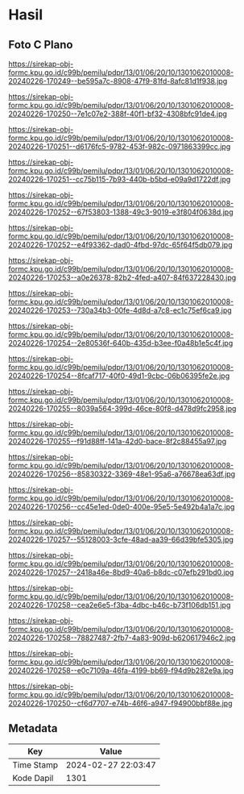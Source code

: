 # Hasil

## Foto C Plano

https://sirekap-obj-formc.kpu.go.id/c99b/pemilu/pdpr/13/01/06/20/10/1301062010008-20240226-170249--be595a7c-8908-47f9-81fd-8afc81d1f938.jpg

https://sirekap-obj-formc.kpu.go.id/c99b/pemilu/pdpr/13/01/06/20/10/1301062010008-20240226-170250--7e1c07e2-388f-40f1-bf32-4308bfc91de4.jpg

https://sirekap-obj-formc.kpu.go.id/c99b/pemilu/pdpr/13/01/06/20/10/1301062010008-20240226-170251--d6176fc5-9782-453f-982c-0971863399cc.jpg

https://sirekap-obj-formc.kpu.go.id/c99b/pemilu/pdpr/13/01/06/20/10/1301062010008-20240226-170251--cc75b115-7b93-440b-b5bd-e09a9d1722df.jpg

https://sirekap-obj-formc.kpu.go.id/c99b/pemilu/pdpr/13/01/06/20/10/1301062010008-20240226-170252--67f53803-1388-49c3-9019-e3f804f0638d.jpg

https://sirekap-obj-formc.kpu.go.id/c99b/pemilu/pdpr/13/01/06/20/10/1301062010008-20240226-170252--e4f93362-dad0-4fbd-97dc-65f64f5db079.jpg

https://sirekap-obj-formc.kpu.go.id/c99b/pemilu/pdpr/13/01/06/20/10/1301062010008-20240226-170253--a0e26378-82b2-4fed-a407-84f637228430.jpg

https://sirekap-obj-formc.kpu.go.id/c99b/pemilu/pdpr/13/01/06/20/10/1301062010008-20240226-170253--730a34b3-00fe-4d8d-a7c8-ec1c75ef6ca9.jpg

https://sirekap-obj-formc.kpu.go.id/c99b/pemilu/pdpr/13/01/06/20/10/1301062010008-20240226-170254--2e80536f-640b-435d-b3ee-f0a48b1e5c4f.jpg

https://sirekap-obj-formc.kpu.go.id/c99b/pemilu/pdpr/13/01/06/20/10/1301062010008-20240226-170254--8fcaf717-40f0-49d1-9cbc-06b06395fe2e.jpg

https://sirekap-obj-formc.kpu.go.id/c99b/pemilu/pdpr/13/01/06/20/10/1301062010008-20240226-170255--8039a564-399d-46ce-80f8-d478d9fc2958.jpg

https://sirekap-obj-formc.kpu.go.id/c99b/pemilu/pdpr/13/01/06/20/10/1301062010008-20240226-170255--f91d88ff-141a-42d0-bace-8f2c88455a97.jpg

https://sirekap-obj-formc.kpu.go.id/c99b/pemilu/pdpr/13/01/06/20/10/1301062010008-20240226-170256--85830322-3369-48e1-95a6-a76678ea63df.jpg

https://sirekap-obj-formc.kpu.go.id/c99b/pemilu/pdpr/13/01/06/20/10/1301062010008-20240226-170256--cc45e1ed-0de0-400e-95e5-5e492b4a1a7c.jpg

https://sirekap-obj-formc.kpu.go.id/c99b/pemilu/pdpr/13/01/06/20/10/1301062010008-20240226-170257--55128003-3cfe-48ad-aa39-66d39bfe5305.jpg

https://sirekap-obj-formc.kpu.go.id/c99b/pemilu/pdpr/13/01/06/20/10/1301062010008-20240226-170257--2418a46e-8bd9-40a6-b8dc-c07efb291bd0.jpg

https://sirekap-obj-formc.kpu.go.id/c99b/pemilu/pdpr/13/01/06/20/10/1301062010008-20240226-170258--cea2e6e5-f3ba-4dbc-b46c-b73f106db151.jpg

https://sirekap-obj-formc.kpu.go.id/c99b/pemilu/pdpr/13/01/06/20/10/1301062010008-20240226-170258--78827487-2fb7-4a83-909d-b620617946c2.jpg

https://sirekap-obj-formc.kpu.go.id/c99b/pemilu/pdpr/13/01/06/20/10/1301062010008-20240226-170258--e0c7109a-46fa-4199-bb69-f94d9b282e9a.jpg

https://sirekap-obj-formc.kpu.go.id/c99b/pemilu/pdpr/13/01/06/20/10/1301062010008-20240226-170250--cf6d7707-e74b-46f6-a947-f94900bbf88e.jpg


## Metadata

| Key        | Value               |
| ---------- | ------------------- |
| Time Stamp | 2024-02-27 22:03:47 |
| Kode Dapil | 1301                |



